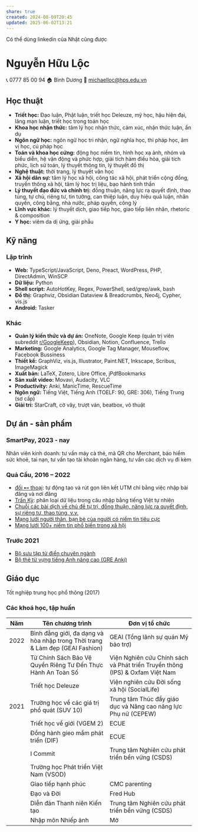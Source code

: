 ```yaml
---
share: true
created: 2024-08-09T20:45
updated: 2025-06-02T13:21
---
```

Có thể dùng linkedin của Nhật cũng được

# Nguyễn Hữu Lộc
📞 0777 85 00 94
🏠 Bình Dương
📧 michaelloc@hps.edu.vn

## Học thuật
- **Triết học:** Đạo luận, Phật luận, triết học Deleuze, mỹ học, hậu hiện đại, lãng mạn luận, triết học trong toán học
- **Khoa học nhận thức:** tâm lý học nhận thức, cảm xúc, nhận thức luận, ẩn dụ
- **Ngôn ngữ học:** ngôn ngữ học tri nhận, ngữ nghĩa học, thi pháp học, âm vị học, cú pháp học
- **Toán và khoa học cứng:** động học niềm tin, hình học xạ ảnh, nhóm và biểu diễn, hệ vận động và phức hợp, giải tích hàm điều hòa, giải tích phức, lịch sử toán, lý thuyết thông tin, lý thuyết đồ thị
- **Nghệ thuật:** thời trang, lý thuyết văn học
- **Xã hội dân sự:** tâm lý học xã hội, công tác xã hội, phát triển cộng đồng, truyền thông xã hội, tâm lý học trị liệu, bạo hành tinh thần
- **Lý thuyết đạo đức và chính trị:** đồng thuận, năng lực ra quyết định, thao túng, tự chủ, riêng tư, tin tưởng, can thiệp luận, duy hiệu quả luận, nhân quyền, công bằng, nhà nước, pháp quyền, công lý
- **Lĩnh vực khác:** lý thuyết dịch, giao tiếp học, giao tiếp liên nhân, rhetoric & composition
- **Y học:** viêm da dị ứng, giải phẫu

## Kỹ năng
### Lập trình
- **Web:** TypeScript/JavaScript, Deno, Preact, WordPress, PHP, DirectAdmin, WinSCP
- **Dữ liệu:** Python
- **Shell script:** AutoHotKey, Regex, PowerShell, sed/grep/awk, bash
- **Đồ thị:** Graphviz, Obsidian Dataview & Breadcrumbs, Neo4j, Cypher, vis.js
- **Android:** Tasker

### Khác
- **Quản lý kiến thức và dự án:** OneNote, Google Keep (quản trị viên subreddit [r/GoogleKeep](https://www.reddit.com/r/GoogleKeep/)), Obsidian, Notion, Confluence, Trello
- **Marketing:** Google Analytics, Google Tag Manager, Mouseflow, Facebook Bussiness
- **Thiết kế:** GraphViz, vis.js, Illustrator, Paint.NET, Inkscape, Scribus, ImageMagick
- **Xuất bản:** LaTeX, Zotero, Libre Office, jPdfBookmarks
- **Sản xuất video:** Movavi, Audacity, VLC
- **Productivity:** Anki, ManicTime, RescueTime
- **Ngôn ngữ:** Tiếng Việt, Tiếng Anh (TOELF: 90, GRE: 306), Tiếng Trung (sơ cấp)
- **Giải trí:** StarCraft, cờ vây, trượt ván, beatbox, võ thuật

## Dự án - sản phẩm
### SmartPay, 2023 - nay
Nhân viên kinh doanh: tư vấn máy cà thẻ, mã QR cho Merchant, bảo hiểm sức khoẻ, tai
nạn, tư vấn tạo tài khoản ngân hàng, tư vấn các dịch vụ đi kèm
### Quả Cầu, 2016 – 2022
- [đối ⊷ thoại](https://quacau.deno.dev/?utm_source=CV+Nguy%E1%BB%85n+H%E1%BB%AFu+L%E1%BB%99c&utm_medium=CV&utm_campaign=Kh%C3%A1c): tự động tạo và rút gọn liên kết UTM chỉ bằng việc nhập bài đăng và nơi đăng
- [Trấn Kỳ](https://tranky.deno.dev/?utm_source=CV+Nguy%E1%BB%85n+H%E1%BB%AFu+L%E1%BB%99c&utm_medium=CV&utm_campaign=Kh%C3%A1c): phân loại dữ liệu trong câu nhập bằng tiếng Việt tự nhiên
- [Chuỗi các bài dịch về chủ đề tự trị, đồng thuận, năng lực ra quyết định, sự riêng tư, thao túng, v.v.](https://quảcầu.cc/loi-moi-cung-dich-cac-bai-viet-ve-tu-tri/?utm_source=CV+Nguy%E1%BB%85n+H%E1%BB%AFu+L%E1%BB%99c&utm_medium=CV&utm_campaign=Kh%C3%A1c)
- [Mạng lưới người thân, bạn bè của người có niềm tin tiêu cực](https://quảcầu.cc/mang-luoi-nguoi-than-ban-be-nguoi-co-niem-tin-tieu-cuc/?utm_source=CV+Nguy%E1%BB%85n+H%E1%BB%AFu+L%E1%BB%99c&utm_medium=CV&utm_campaign=Kh%C3%A1c)
- [Mạng lưới 100+ niềm tin phổ biến trong xã hội](https://quảcầu.cc/phan-tich-mot-mang-luoi-100-niem-tin/?utm_source=CV+Nguy%E1%BB%85n+H%E1%BB%AFu+L%E1%BB%99c&utm_medium=CV&utm_campaign=Kh%C3%A1c)

### Trước 2021
- [Bộ sưu tập từ điển chuyên ngành](https://quảcầu.cc/tu-dien-chuyen-nganh/?utm_source=CV+Nguy%E1%BB%85n+H%E1%BB%AFu+L%E1%BB%99c&utm_medium=CV&utm_campaign=Kh%C3%A1c)
- [Bộ thẻ từ vựng tiếng Anh nâng cao (GRE Anki)](https://quảcầu.cc/bo-the-hoc-tu-vung-tieng-anh-nang-cao/?utm_source=CV+Nguy%E1%BB%85n+H%E1%BB%AFu+L%E1%BB%99c&utm_medium=CV&utm_campaign=Kh%C3%A1c)

## Giáo dục
Tốt nghiệp trung học phổ thông (2017)

### Các khoá học, tập huấn
| Năm  | Tên chương trình                                                              | Đơn vị tổ chức                                                               |
| ---- | ----------------------------------------------------------------------------- | ---------------------------------------------------------------------------- |
| 2022 | Bình đẳng giới, đa dạng và hòa nhập trong Thời trang & Làm đẹp (GEAI Fashion) | GEAI (Tổng lãnh sự quán Mỹ bảo trợ)                                          |
|      | Từ Chính Sách Bảo Vệ Quyền Riêng Tư Đến Thực Hành An Toàn Số                  | Viện Nghiên cứu Chính sách và Phát triển Truyền thông (IPS) & Oxfam Việt Nam |
|      | Triết học Deleuze                                                             | Viện nghiên cứu Đời sống xã hội (SocialLife)                                 |
| 2021 | Trường học về các giá trị phổ quát (SUV 10)                                   | Trung tâm Thúc đẩy giáo dục và Nâng cao năng lực Phụ nữ (CEPEW)              |
|      | Triết học về giới (VGEM 2)                                                    | ECUE                                                                         |
|      | Đồng hành gieo mầm phát triển (DIF)                                           | ECUE                                                                         |
|      | I Commit                                                                      | Trung tâm Nghiên cứu phát triển bền vững (CSDS)                              |
|      | Trường học Phát triển Việt Nam (VSOD)                                         |                                                                              |
|      | Giao tiếp hạnh phúc                                                           | CMC parenting                                                                |
|      | Đạo và Đời                                                                    | Fred Hub                                                                     |
|      | Diễn đàn Thanh niên Kiến tạo                                                  | Trung tâm Nghiên cứu phát triển bền vững (CSDS)                              |
|      | Nhập môn Nhiếp ảnh                                                            | Mở                                                                           |
